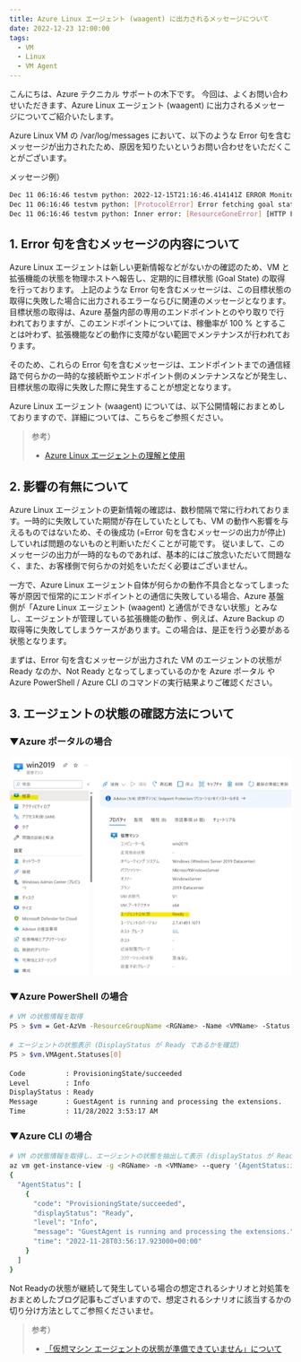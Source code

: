 ```yaml
--- 
title: Azure Linux エージェント (waagent) に出力されるメッセージについて 
date: 2022-12-23 12:00:00 
tags: 
  - VM 
  - Linux 
  - VM Agent 
--- 
```


こんにちは、Azure テクニカル サポートの木下です。 
今回は、よくお問い合わせいただきます、Azure Linux エージェント (waagent) に出力されるメッセージについてご紹介いたします。 

<!-- more --> 

Azure Linux VM の /var/log/messages において、以下のような Error 句を含むメッセージが出力されたため、原因を知りたいというお問い合わせをいただくことがございます。 

メッセージ例） 
```sh 
Dec 11 06:16:46 testvm python: 2022-12-15T21:16:46.414141Z ERROR MonitorHandler ExtHandler An error occurred in the monitor thread main loop; will skip the current iteration. 
Dec 11 06:16:46 testvm python: [ProtocolError] Error fetching goal state 
Dec 11 06:16:46 testvm python: Inner error: [ResourceGoneError] [HTTP Failed] [410: Gone] The page you requested was removed. 
``` 

## 1. Error 句を含むメッセージの内容について 

Azure Linux エージェントは新しい更新情報などがないかの確認のため、VM と拡張機能の状態を物理ホストへ報告し、定期的に目標状態 (Goal State) の取得を行っております。 
上記のような Error 句を含むメッセージは、この目標状態の取得に失敗した場合に出力されるエラーならびに関連のメッセージとなります。 
目標状態の取得は、Azure 基盤内部の専用のエンドポイントとのやり取りで行われておりますが、このエンドポイントについては、稼働率が 100 % とすることは叶わず、拡張機能などの動作に支障がない範囲でメンテナンスが行われております。 

そのため、これらの Error 句を含むメッセージは、エンドポイントまでの通信経路で何らかの一時的な接続断やエンドポイント側のメンテナンスなどが発生し、目標状態の取得に失敗した際に発生することが想定となります。 

Azure Linux エージェント (waagent) については、以下公開情報におまとめしておりますので、詳細については、こちらをご参照ください。 

> 参考） 
> - [Azure Linux エージェントの理解と使用]( https://learn.microsoft.com/ja-jp/azure/virtual-machines/extensions/agent-linux ) 

## 2. 影響の有無について 

Azure Linux エージェントの更新情報の確認は、数秒間隔で常に行われております。一時的に失敗していた期間が存在していたとしても、VM の動作へ影響を与えるものではないため、その後成功 (=Error 句を含むメッセージの出力が停止) していれば問題のないものと判断いただくことが可能です。 
従いまして、このメッセージの出力が一時的なものであれば、基本的にはご放念いただいて問題なく、また、お客様側で何らかの対処をいただく必要はございません。 

一方で、Azure Linux エージェント自体が何らかの動作不具合となってしまった等が原因で恒常的にエンドポイントとの通信に失敗している場合、Azure 基盤側が「Azure Linux エージェント (waagent) と通信ができない状態」とみなし、エージェントが管理している拡張機能の動作 、例えば、Azure Backup の取得等に失敗してしまうケースがあります。この場合は、是正を行う必要がある状態となります。 

まずは、Error 句を含むメッセージが出力された VM のエージェントの状態が Ready なのか、Not Ready となってしまっているのかを Azure ポータル や Azure PowerShell / Azure CLI のコマンドの実行結果よりご確認ください。 

## 3. エージェントの状態の確認方法について 

### ▼Azure ポータルの場合 

![](./vmagent-error/vmagent-error01.png) 

### ▼Azure PowerShell の場合 

```sh 
# VM の状態情報を取得 
PS > $vm = Get-AzVm -ResourceGroupName <RGName> -Name <VMName> -Status 

# エージェントの状態表示 (DisplayStatus が Ready であるかを確認) 
PS > $vm.VMAgent.Statuses[0] 

Code          : ProvisioningState/succeeded 
Level         : Info 
DisplayStatus : Ready 
Message       : GuestAgent is running and processing the extensions. 
Time          : 11/28/2022 3:53:17 AM 
``` 

### ▼Azure CLI の場合 

```sh 
# VM の状態情報を取得し、エージェントの状態を抽出して表示 (displayStatus が Ready であるかを確認) 
az vm get-instance-view -g <RGName> -n <VMName> --query '{AgentStatus:instanceView.vmAgent.statuses}' 
{ 
  "AgentStatus": [ 
    { 
      "code": "ProvisioningState/succeeded", 
      "displayStatus": "Ready", 
      "level": "Info", 
      "message": "GuestAgent is running and processing the extensions.", 
      "time": "2022-11-28T03:56:17.923000+00:00" 
    } 
  ] 
} 

``` 

Not Readyの状態が継続して発生している場合の想定されるシナリオと対処策をおまとめしたブログ記事もございますので、想定されるシナリオに該当するかの切り分け方法としてご参照くださいませ。 

> 参考） 
> - [「仮想マシン エージェントの状態が準備できていません」について]( https://jpaztech.github.io/blog/vm/vmagent-notready/) 

 